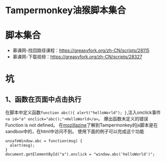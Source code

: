 # Tampermonkey油猴脚本集合


# 脚本集合
- 慕课网-找回路径课程：https://greasyfork.org/zh-CN/scripts/28115
- 慕课网-下载视频：https://greasyfork.org/zh-CN/scripts/28327

# 坑
## 1、函数在页面中点击执行
在脚本中定义函数`function abc(){ alert("helloWorld"); }`,注入onclick事件`<a id="a" onclick="abc();">HelloWorld</a>`。
爆出函数未定义的错误Function is not defined。
在[mozillazine](http://forums.mozillazine.org/viewtopic.php?p=2007224)了解到Tampermonkey的js脚本是在sandbox中的，在html中访问不到。
使用下面的例子可以完成这个功能
```
unsafeWindow.abc = function(msg) {
  alert(msg);
}
document.getElementById("a").onclick = "window.abc('helloWorld')";
```